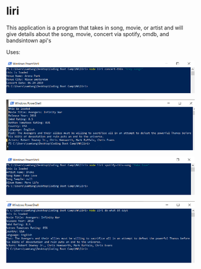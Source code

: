 # liri

This application is a program that takes in song, movie, or artist and will give details about the song, movie, concert via spotify, omdb, and bandsintown api's

Uses:

![concert-this](images/concert-this.PNG)

![movie-this](images/movie-this.PNG)

![spotify-this-song](images/spotify-this-song.PNG)

![do-what-it-says](images/do-what-it-say.PNG)